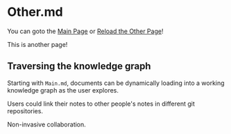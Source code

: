 # Other.md
You can goto the [Main Page](Main.md) or [Reload the Other Page](Other.md)!

This is another page!

## Traversing the knowledge graph
Starting with `Main.md`, documents can be dynamically loading into a working knowledge graph as the user explores.

Users could link their notes to other people's notes in different git repositories.

Non-invasive collaboration.
